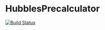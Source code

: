 # HubblesPrecalculator

[![Build Status](https://github.com/NicolasW1/HubblesPrecalculator.jl/actions/workflows/CI.yml/badge.svg?branch=main)](https://github.com/NicolasW1/HubblesPrecalculator.jl/actions/workflows/CI.yml?query=branch%3Amain)
